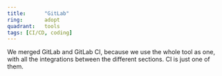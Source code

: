 ```yaml
---
title:      "GitLab"
ring:       adopt
quadrant:   tools
tags: [CI/CD, coding]
---
```


We merged GitLab and GitLab CI, because we use the whole tool as one, with all the integrations between the different sections. CI is just one of them.
